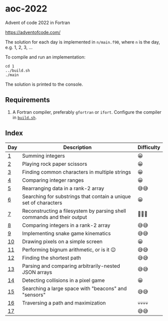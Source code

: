 
# aoc-2022

Advent of code 2022 in Fortran

https://adventofcode.com/

The solution for each day is implemented in `n/main.f90`, where `n` is the day, e.g. 1, 2, 3, ...

To compile and run an implementation:

    cd 1
    ../build.sh
    ./main

The solution is printed to the console.

## Requirements

1. A Fortran compiler, preferably `gfortran` or `ifort`.  Configure the compiler in [`build.sh`](build.sh).

## Index

| Day | Description | Difficulty |
|-----|-------------|------------|
|   [1](1) | Summing integers | 😀 |
|   [2](2) | Playing rock paper scissors | 😀 |
|   [3](3) | Finding common characters in multiple strings | 😀 |
|   [4](4) | Comparing integer ranges | 😀 |
|   [5](5) | Rearranging data in a rank-2 array | 😅😅 |
|   [6](6) | Searching for substrings that contain a unique set of characters | 😀 |
|   [7](7) | Reconstructing a filesystem by parsing shell commands and their output | 🥵🥵🥵 |
|   [8](8) | Comparing integers in a rank-2 array | 😅😅 |
|   [9](9) | Implementing snake game kinematics | 😅😅 |
| [10](10) | Drawing pixels on a simple screen | 😀 |
| [11](11) | Performing bignum arithmetic, or is it 😉 | 😅😅  |
| [12](12) | Finding the shortest path | 😅😅  |
| [13](13) | Parsing and comparing arbitrarily-nested JSON arrays | 😅😅  |
| [14](14) | Detecting collisions in a pixel game | 😀 |
| [15](15) | Searching a large space with "beacons" and "sensors" | 😅😅 |
| [16](16) | Traversing a path and maximization | 💀💀💀💀 |
| [17](17) | | 😅😅 |

